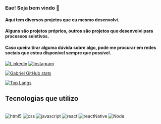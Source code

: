 ### Eae! Seja bem vindo 🤙
#### Aqui tem diversos projetos que eu mesmo desenvolvi.
#### Alguns são projetos próprios, outros são projetos que desenvolvi para processos seletivos. 
#### Caso queira tirar alguma dúvida sobre algo, pode me procurar em redes sociais que estou disponível sempre que possível.

[![Linkedin](https://img.shields.io/badge/LinkedIn-0077B5?style=for-the-badge&logo=linkedin&logoColor=white)](https://www.linkedin.com/in/gabriel-silva-limaa/)
[![Instagram](https://img.shields.io/badge/Instagram-E4405F?style=for-the-badge&logo=instagram&logoColor=white)](https://www.instagram.com/gabriiel.sll/)

[![Gabriel GitHub stats](https://github-readme-stats.vercel.app/api?username=GabrielSll&theme=tokyonight)](https://github.com/GabrielSll/github-readme-stats)


[![Top Langs](https://github-readme-stats.vercel.app/api/top-langs/?username=GabrielSll&layout=compact)](https://github.com/anuraghazra/github-readme-stats)

## Tecnologias que utilizo 
<div style="display: inline_block"><br/>
<img align="center" alt=html5 src="https://img.shields.io/badge/HTML5-E34F26?style=for-the-badge&logo=html5&logoColor=white"/>
<img align="center" alt=css src="https://img.shields.io/badge/CSS3-1572B6?style=for-the-badge&logo=css3&logoColor=white"/>
<img align="center" alt=javascript src="https://img.shields.io/badge/JavaScript-F7DF1E?style=for-the-badge&logo=javascript&logoColor=black"/>
<img align="center" alt=react src="https://img.shields.io/badge/React-20232A?style=for-the-badge&logo=react&logoColor=61DAFB"/>
<img align="center" alt=reactNative src="https://img.shields.io/badge/React_Native-20232A?style=for-the-badge&logo=react&logoColor=61DAFB"/>
<img align="center" alt=Node src="https://img.shields.io/badge/Python-14354C?style=for-the-badge&logo=python&logoColor=white"/>
</div><br/>
